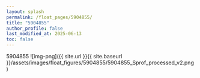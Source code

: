 ```yaml
---
layout: splash
permalink: /float_pages/5904855/
title: "5904855"
author_profile: false
last_modified_at: 2025-06-13
toc: false
---
```

 
5904855
![img-png]({{ site.url }}{{ site.baseurl }}/assets/images/float_figures/5904855/5904855_Sprof_processed_v2.png)